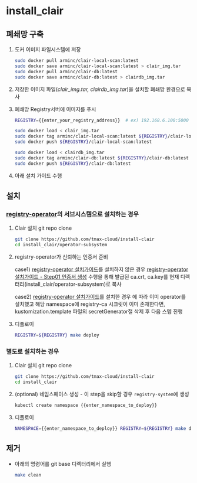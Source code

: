 # install_clair

## 폐쇄망 구축

1. 도커 이미지 파일시스템에 저장

    ```bash
    sudo docker pull arminc/clair-local-scan:latest
    sudo docker save arminc/clair-local-scan:latest > clair_img.tar
    sudo docker pull arminc/clair-db:latest
    sudo docker save arminc/clair-db:latest > clairdb_img.tar
    ```

2. 저장한 이미지 파일(*clair_img.tar, clairdb_img.tar*)을 설치할 폐쇄망 환경으로 복사

3. 폐쇄망 Registry서버에 이미지를 푸시

    ```bash
    REGISTRY={{enter_your_registry_address}}  # ex) 192.168.6.100:5000
    
    sudo docker load < clair_img.tar
    sudo docker tag arminc/clair-local-scan:latest ${REGISTRY}/clair-local-scan:latest
    sudo docker push ${REGISTRY}/clair-local-scan:latest

    sudo docker load < clairdb_img.tar
    sudo docker tag arminc/clair-db:latest ${REGISTRY}/clair-db:latest
    sudo docker push ${REGISTRY}/clair-db:latest
    ```

4. 아래 설치 가이드 수행

## 설치
   
### [registry-operator](https://github.com/tmax-cloud/install-registry-operator/tree/5.0)의 서브시스템으로 설치하는 경우

1. Clair 설치 git repo clone

    ```bash
    git clone https://github.com/tmax-cloud/install-clair
    cd install_clair/operator-subsystem
    ```

2.  registry-operator가 신뢰하는 인증서 준비

    case1) [registry-operator 설치가이드](https://github.com/tmax-cloud/install-registry-operator/tree/5.0)를 설치하지 않은 경우
    [registry-operator 설치가이드 - Step01 인증서 생성](https://github.com/tmax-cloud/install-registry-operator/tree/5.0#Step-1-%EC%9D%B8%EC%A6%9D%EC%84%9C-%EC%83%9D%EC%84%B1) 수행을 통해 발급된 ca.crt, ca.key를 
    현재 디렉터리(install_clair/operator-subsystem)로 복사
      
    
    case2) [registry-operator 설치가이드](https://github.com/tmax-cloud/install-registry-operator/tree/5.0)를 설치한 경우
    에 따라 이미 operator를 설치했고 해당 namespace에 registry-ca 시크릿이 이미 존재한다면, kustomization.template 파일의 secretGenerator절 삭제 후 다음 스텝 진행


3. 디플로이

    ```bash    
    REGISTRY=${REGISTRY} make deploy
    ```

### 별도로 설치하는 경우

1. Clair 설치 git repo clone

    ```bash
    git clone https://github.com/tmax-cloud/install-clair
    cd install_clair
    ```

2. (optional) 네임스페이스 생성 - 이 step을 skip할 경우 `registry-system`에 생성
   
    ```bash
    kubectl create namespace {{enter_namespace_to_deploy}}
    ```

3. 디플로이
   
    ```bash    
    NAMESPACE={{enter_namespace_to_deploy}} REGISTRY=${REGISTRY} make deploy
    ```

## 제거

* 아래의 명령어를 git base 디렉터리에서 실행

    ```bash
    make clean
    ```
